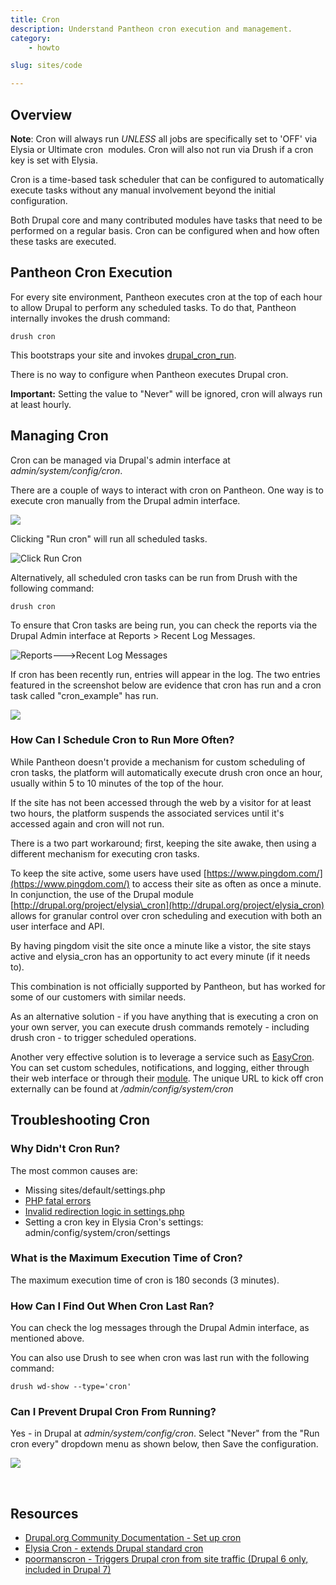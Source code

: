 ```yaml
---
title: Cron
description: Understand Pantheon cron execution and management.
category:
    - howto

slug: sites/code

---
```


## Overview

 **Note**: Cron will always run _UNLESS_ all jobs are specifically set to 'OFF' via Elysia or Ultimate cron  modules. Cron will also not run via Drush if a cron key is set with Elysia.

Cron is a time-based task scheduler that can be configured to automatically execute tasks without any manual involvement beyond the initial configuration.

Both Drupal core and many contributed modules have tasks that need to be performed on a regular basis. Cron can be configured when and how often these tasks are executed.

## Pantheon Cron Execution

For every site environment, Pantheon executes cron at the top of each hour to allow Drupal to perform any scheduled tasks. To do that, Pantheon internally invokes the drush command:

    drush cron

This bootstraps your site and invokes [drupal\_cron\_run](https://api.drupal.org/api/drupal/includes!common.inc/function/drupal_cron_run/7).

There is no way to configure when Pantheon executes Drupal cron.

**Important:** Setting the value to "Never" will be ignored, cron will always run at least hourly.

## Managing Cron

Cron can be managed via Drupal's admin interface at _admin/system/config/cron_.

There are a couple of ways to interact with cron on Pantheon. One way is to execute cron manually from the Drupal admin interface.

![](https://pantheon-systems.desk.com/customer/portal/attachments/73173)

Clicking "Run cron" will run all scheduled tasks.

![Click Run Cron](https://pantheon-systems.desk.com/customer/portal/attachments/73176)

Alternatively, all scheduled cron tasks can be run from Drush with the following command:

    drush cron

To ensure that Cron tasks are being run, you can check the reports via the Drupal Admin interface at Reports > Recent Log Messages. 

![Reports--->Recent Log Messages](https://pantheon-systems.desk.com/customer/portal/attachments/74068)

If cron has been recently run, entries will appear in the log. The two entries featured in the screenshot below are evidence that cron has run and a cron task called "cron\_example" has run.

![](https://pantheon-systems.desk.com/customer/portal/attachments/74077)

### How Can I Schedule Cron to Run More Often?

While Pantheon doesn't provide a mechanism for custom scheduling of cron tasks, the platform will automatically execute drush cron once an hour, usually within 5 to 10 minutes of the top of the hour.

If the site has not been accessed through the web by a visitor for at least two hours, the platform suspends the associated services until it's accessed again and cron will not run.

There is a two part workaround; first, keeping the site awake, then using a different mechanism for executing cron tasks.

To keep the site active, some users have used [https://www.pingdom.com/](https://www.pingdom.com/) to access their site as often as once a minute. In conjunction, the use of the Drupal module [http://drupal.org/project/elysia\_cron](http://drupal.org/project/elysia_cron) allows for granular control over cron scheduling and execution with both an user interface and API.

By having pingdom visit the site once a minute like a vistor, the site stays active and elysia\_cron has an opportunity to act every minute (if it needs to).

This combination is not officially supported by Pantheon, but has worked for some of our customers with similar needs.

As an alternative solution - if you have anything that is executing a cron on your own server, you can execute drush commands remotely - including drush cron - to trigger scheduled operations.

Another very effective solution is to leverage a service such as [EasyCron](http://www.easycron.com). You can set custom schedules, notifications, and logging, either through their web interface or through their [module](https://drupal.org/project/EasyCron). The unique URL to kick off cron externally can be found at _/admin/config/system/cron_

## Troubleshooting Cron

### Why Didn't Cron Run?

The most common causes are:

- Missing sites/default/settings.php
- [PHP fatal errors](/docs/articles/errors/php-errors-and-exceptions/)
- [Invalid redirection logic in settings.php](/docs/articles/sites/code/redirect-incoming-requests/)
- Setting a cron key in Elysia Cron's settings: admin/config/system/cron/settings

### What is the Maximum Execution Time of Cron?

The maximum execution time of cron is 180 seconds (3 minutes).

### How Can I Find Out When Cron Last Ran?

You can check the log messages through the Drupal Admin interface, as mentioned above.  
You can also use Drush to see when cron was last run with the following command:

    drush wd-show --type='cron'

### Can I Prevent Drupal Cron From Running?

Yes - in Drupal at _admin/system/config/cron_. Select "Never" from the "Run cron every" dropdown menu as shown below, then Save the configuration. 

![](https://pantheon-systems.desk.com/customer/portal/attachments/74128)  
 

## Resources

- [Drupal.org Community Documentation - Set up cron](http://drupal.org/cron)
- [Elysia Cron - extends Drupal standard cron](http://drupal.org/project/elysia_cron)
- [poormanscron - Triggers Drupal cron from site traffic (Drupal 6 only, included in Drupal 7)](https://drupal.org/project/poormanscron)
